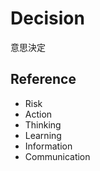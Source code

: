 # Decision

意思決定

## Reference

- Risk
- Action
- Thinking
- Learning
- Information
- Communication
